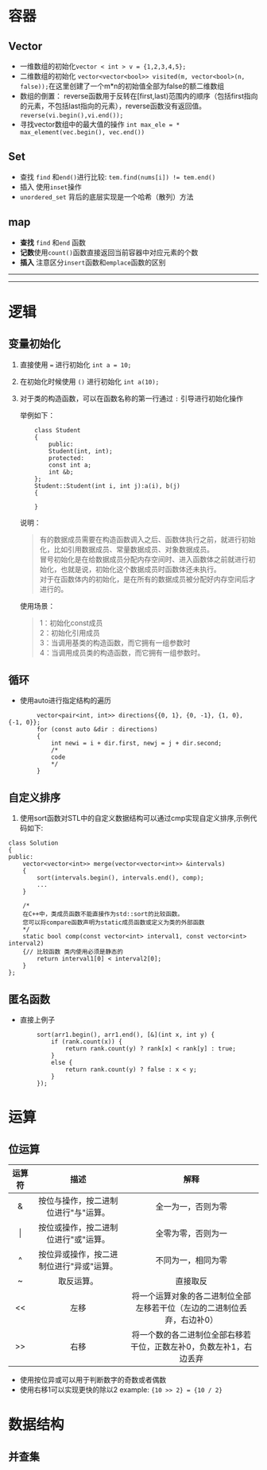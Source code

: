 



# 容器

## Vector

- 一维数组的初始化`vector < int > v = {1,2,3,4,5};`
- 二维数组的初始化 `vector<vector<bool>> visited(m, vector<bool>(n, false));`在这里创建了一个m*n的初始值全部为false的额二维数组
- 数组的倒置： reverse函数用于反转在[first,last)范围内的顺序（包括first指向的元素，不包括last指向的元素），reverse函数没有返回值。 `reverse(vi.begin(),vi.end());` 
- 寻找vector数组中的最大值的操作 `int max_ele = * max_element(vec.begin(), vec.end())`



## Set
- 查找 `find` 和`end()`进行比较: `tem.find(nums[i]) != tem.end()`
- 插入 使用`inset`操作
- `unordered_set` 背后的底层实现是一个哈希（散列）方法 

## map
- **查找** `find` 和`end` 函数
- **记数**使用`count()`函数直接返回当前容器中对应元素的个数
- **插入** 注意区分`insert`函数和`emplace`函数的区别

---
---

# 逻辑

## 变量初始化

1. 直接使用 `=` 进行初始化
    `int a = 10;`
2. 在初始化时候使用 `()` 进行初始化
    `int a(10);`
3. 对于类的构造函数，可以在函数名称的第一行通过 `:` 引导进行初始化操作
    
    举例如下：
    ```    
        class Student
        {
            public:
            Student(int, int);
            protected:
            const int a;
            int &b;
        };
        Student::Student(int i, int j):a(i), b(j)
        {
            
        }
    ```

    说明：
    > 有的数据成员需要在构造函数调入之后、函数体执行之前，就进行初始化，比如引用数据成员、常量数据成员、对象数据成员。  
    冒号初始化是在给数据成员分配内存空间时、进入函数体之前就进行初始化，也就是说，初始化这个数据成员时函数体还未执行。  
    对于在函数体内的初始化，是在所有的数据成员被分配好内存空间后才进行的。
    
    使用场景：
    > 1：初始化const成员  
    2：初始化引用成员  
    3：当调用基类的构造函数，而它拥有一组参数时  
    4：当调用成员类的构造函数，而它拥有一组参数时。

## 循环
- 使用auto进行指定结构的遍历
```
        vector<pair<int, int>> directions{{0, 1}, {0, -1}, {1, 0}, {-1, 0}};
        for (const auto &dir : directions)
        {
            int newi = i + dir.first, newj = j + dir.second;
            /*
            code
            */
        }
```

## 自定义排序
1. 使用sort函数对STL中的自定义数据结构可以通过cmp实现自定义排序,示例代码如下:
```
class Solution
{
public:
    vector<vector<int>> merge(vector<vector<int>> &intervals)
    {
        sort(intervals.begin(), intervals.end(), comp);
        ...
    }

    /*
    在C++中，类成员函数不能直接作为std::sort的比较函数。
    您可以将compare函数声明为static成员函数或定义为类的外部函数
    */
    static bool comp(const vector<int> interval1, const vector<int> interval2)
    {// 比较函数 类内使用必须是静态的
        return interval1[0] < interval2[0];
    }
};
```
## 匿名函数
- 直接上例子
```
        sort(arr1.begin(), arr1.end(), [&](int x, int y) {
            if (rank.count(x)) {
                return rank.count(y) ? rank[x] < rank[y] : true;
            }
            else {
                return rank.count(y) ? false : x < y;
            }
        });
```



# 运算

## 位运算

| 运算符      | 描述 |解释|
| :---:       |    :----:   |  :----:   |
|   &   |   按位与操作，按二进制位进行"与"运算。 |  全一为一，否则为零  |
| \|   |   按位或操作，按二进制位进行"或"运算。 |  全零为零，否则为一  |
| ^   |   按位异或操作，按二进制位进行"异或"运算。 |  不同为一，相同为零  |
| ~   |   取反运算。 |  直接取反  |
| <<   |  左移 |  将一个运算对象的各二进制位全部左移若干位（左边的二进制位丢弃，右边补0）  |
| >>   |  右移 |  将一个数的各二进制位全部右移若干位，正数左补0，负数左补1，右边丢弃  |

- 使用按位异或可以用于判断数字的奇数或者偶数
- 使用右移1可以实现更快的除以2 example:  `{10 >> 2} = {10 / 2}` 

# 数据结构

## 并查集
